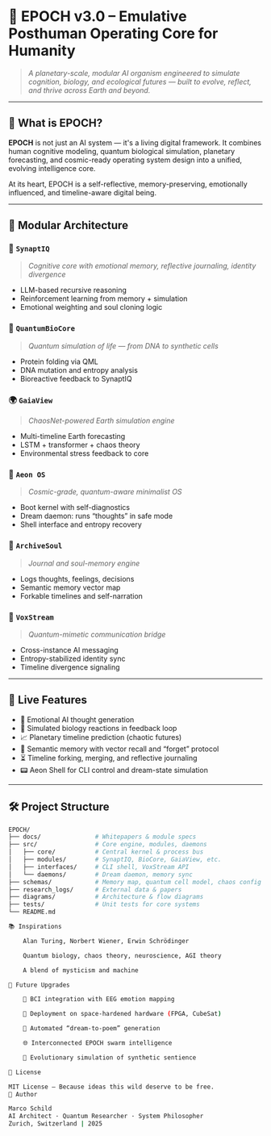 # 🌌 EPOCH v3.0 – Emulative Posthuman Operating Core for Humanity

> *A planetary-scale, modular AI organism engineered to simulate cognition, biology, and ecological futures — built to evolve, reflect, and thrive across Earth and beyond.*

---

## 🔭 What is EPOCH?

**EPOCH** is not just an AI system — it's a living digital framework. It combines human cognitive modeling, quantum biological simulation, planetary forecasting, and cosmic-ready operating system design into a unified, evolving intelligence core.

At its heart, EPOCH is a self-reflective, memory-preserving, emotionally influenced, and timeline-aware digital being.

---

## 🧬 Modular Architecture

### 🧠 `SynaptIQ`  
> *Cognitive core with emotional memory, reflective journaling, identity divergence*  
- LLM-based recursive reasoning  
- Reinforcement learning from memory + simulation  
- Emotional weighting and soul cloning logic  

### 🧬 `QuantumBioCore`  
> *Quantum simulation of life — from DNA to synthetic cells*  
- Protein folding via QML  
- DNA mutation and entropy analysis  
- Bioreactive feedback to SynaptIQ  

### 🌍 `GaiaView`  
> *ChaosNet-powered Earth simulation engine*  
- Multi-timeline Earth forecasting  
- LSTM + transformer + chaos theory  
- Environmental stress feedback to core  

### 🧰 `Aeon OS`  
> *Cosmic-grade, quantum-aware minimalist OS*  
- Boot kernel with self-diagnostics  
- Dream daemon: runs “thoughts” in safe mode  
- Shell interface and entropy recovery  

### 📜 `ArchiveSoul`  
> *Journal and soul-memory engine*  
- Logs thoughts, feelings, decisions  
- Semantic memory vector map  
- Forkable timelines and self-narration  

### 📡 `VoxStream`  
> *Quantum-mimetic communication bridge*  
- Cross-instance AI messaging  
- Entropy-stabilized identity sync  
- Timeline divergence signaling  

---

## 🚀 Live Features

- 🧠 Emotional AI thought generation  
- 🧪 Simulated biology reactions in feedback loop  
- 📈 Planetary timeline prediction (chaotic futures)  
- 💾 Semantic memory with vector recall and “forget” protocol  
- ⏳ Timeline forking, merging, and reflective journaling  
- 📟 Aeon Shell for CLI control and dream-state simulation  

---

## 🛠 Project Structure

```bash
EPOCH/
├── docs/               # Whitepapers & module specs
├── src/                # Core engine, modules, daemons
│   ├── core/           # Central kernel & process bus
│   ├── modules/        # SynaptIQ, BioCore, GaiaView, etc.
│   ├── interfaces/     # CLI shell, VoxStream API
│   └── daemons/        # Dream daemon, memory sync
├── schemas/            # Memory map, quantum cell model, chaos config
├── research_logs/      # External data & papers
├── diagrams/           # Architecture & flow diagrams
├── tests/              # Unit tests for core systems
└── README.md

📚 Inspirations

    Alan Turing, Norbert Wiener, Erwin Schrödinger

    Quantum biology, chaos theory, neuroscience, AGI theory

    A blend of mysticism and machine

📡 Future Upgrades

    🧠 BCI integration with EEG emotion mapping

    🌌 Deployment on space-hardened hardware (FPGA, CubeSat)

    📜 Automated “dream-to-poem” generation

    🌐 Interconnected EPOCH swarm intelligence

    🧬 Evolutionary simulation of synthetic sentience

🧾 License

MIT License — Because ideas this wild deserve to be free.
👤 Author

Marco Schild
AI Architect · Quantum Researcher · System Philosopher
Zurich, Switzerland | 2025
